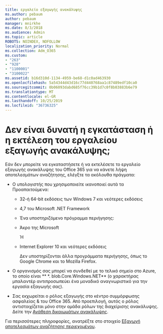 ```yaml
---
title: εργαλείο εξαγωγής ανακάλυψης
ms.author: pebaum
author: pebaum
manager: mnirkhe
ms.date: 8/3/2018
ms.audience: Admin
ms.topic: article
ROBOTS: NOINDEX, NOFOLLOW
localization_priority: Normal
ms.collection: Adm_O365
ms.custom:
- "263"
- "928"
- "1100001"
- "3100022"
ms.assetid: b16d310d-1134-4959-be68-d1c0ad463930
ms.openlocfilehash: 5a54344d43d16c77d440768aa1c87489edf10ca0
ms.sourcegitcommit: 0b06093dabd685f76cc39b1d7c0f8b03883b6e79
ms.translationtype: MT
ms.contentlocale: el-GR
ms.lasthandoff: 10/25/2019
ms.locfileid: "36736325"
---
```

# <a name="cant-install-or-run-the-ediscovery-export-tool"></a>Δεν είναι δυνατή η εγκατάσταση ή η εκτέλεση του εργαλείου εξαγωγής ανακάλυψης;

Εάν δεν μπορείτε να εγκαταστήσετε ή να εκτελέσετε το εργαλείο εξαγωγής ανακάλυψης του Office 365 για να κάνετε λήψη αποτελεσμάτων αναζήτησης, ελέγξτε τα ακόλουθα πράγματα:
  
- Ο υπολογιστής που χρησιμοποιείτε ικανοποιεί αυτά τα Προαπαιτούμενα:

  - 32-ή 64-bit εκδόσεις των Windows 7 και νεότερες εκδόσεις

  - 4,7 του Microsoft .NET Framework

  - Ένα υποστηριζόμενο πρόγραμμα περιήγησης:

  - Άκρο της Microsoft

    Ή

  - Internet Explorer 10 και νεότερες εκδόσεις

    Δεν υποστηρίζονται άλλα προγράμματα περιήγησης, όπως το Google Chrome και το Mozilla Firefox.

- Ο οργανισμός σας μπορεί να συνδεθεί με το τελικό σημείο στο Azure, το οποίο είναι ** \*. blob.Core.Windows.NET** (ο χαρακτήρας μπαλαντέρ αντιπροσωπεύει ένα μοναδικό αναγνωριστικό για την εργασία εξαγωγής σας).

- Σας εκχωρείται ο ρόλος εξαγωγής στο κέντρο συμμόρφωσης ασφαλείας &amp; του Office 365. Από προεπιλογή, αυτός ο ρόλος αντιστοιχίζεται μόνο στην ομάδα ρόλων της διαχείρισης ανακάλυψης. Δείτε την [Ανάθεση δικαιωμάτων ανακάλυψης](https://docs.microsoft.com/office365/securitycompliance/assign-ediscovery-permissions).

Για περισσότερες πληροφορίες, ανατρέξτε στο στοιχείο [Εξαγωγή αποτελεσμάτων αναζήτησης περιεχομένου](https://docs.microsoft.com/office365/securitycompliance/export-search-results).
  